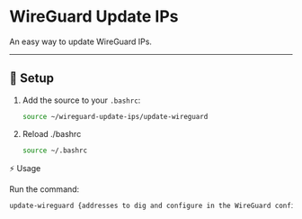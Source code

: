 # WireGuard Update IPs

An easy way to update WireGuard IPs.

---

## 🚀 Setup

1. Add the source to your `.bashrc`:
   ```bash
   source ~/wireguard-update-ips/update-wireguard
2. Reload ./bashrc
   ```bash
   source ~/.bashrc

⚡ Usage

Run the command:
```bash
update-wireguard {addresses to dig and configure in the WireGuard config}



